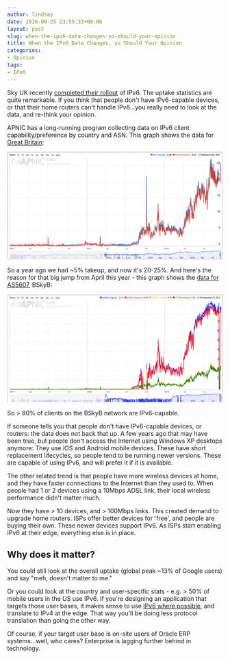 ```yaml
---
author: lindsay
date: 2016-09-25 23:55:33+00:00
layout: post
slug: when-the-ipv6-data-changes-so-should-your-opinion
title: When the IPv6 Data Changes, so Should Your Opinion
categories:
- Opinion
tags:
- IPv6
---
```


Sky UK recently [completed their rollout](https://corporate.sky.com/media-centre/news-page/2016/sky-completes-roll-out-of-ipv6-becoming-the-first-major-uk-internet-provider-to-future-proof-its-service-for-customers) of IPv6. The uptake statistics are quite remarkable. If you think that people don't have IPv6-capable devices, or that their home routers can't handle IPv6...you really need to look at the data, and re-think your opinion.

APNIC has a long-running program collecting data on IPv6 client capability/preference by country and ASN. This graph shows the data for [Great Britain](http://stats.labs.apnic.net/ipv6/GB):

[![ipv6_gb](/assets/2016/09/ipv6_gb.png)](http://stats.labs.apnic.net/ipv6/GB)

So a year ago we had ~5% takeup, and now it's 20-25%. And here's the reason for that big jump from April this year - this graph shows the [data for AS5607](http://stats.labs.apnic.net/ipv6/AS5607?c=GB&p=1&v=1&w=1&x=1), BSkyB:

[![ipv6_bskyb](/assets/2016/09/ipv6_bskyb.png)](http://stats.labs.apnic.net/ipv6/AS5607?c=GB&p=1&v=1&w=1&x=1)

So > 80% of clients on the BSkyB network are IPv6-capable.

If someone tells you that people don't have IPv6-capable devices, or routers: the data does not back that up. A few years ago that may have been true, but people don't access the Internet using Windows XP desktops anymore: They use iOS and Android mobile devices. These have short replacement lifecycles, so people tend to be running newer versions. These are capable of using IPv6, and will prefer it if it is available.

The other related trend is that people have more wireless devices at home, and they have faster connections to the Internet than they used to. When people had 1 or 2 devices using a 10Mbps ADSL link, their local wireless performance didn't matter much.

Now they have > 10 devices, and > 100Mbps links. This created demand to upgrade home routers. ISPs offer better devices for 'free', and people are buying their own. These newer devices support IPv6. As ISPs start enabling IPv6 at their edge, everything else is in place.



## Why does it matter?



You could still look at the overall uptake (global peak ~13% of Google users) and say "meh, doesn't matter to me."

Or you could look at the country and user-specific stats - e.g. > 50% of mobile users in the US use IPv6. If you're designing an application that targets those user bases, it makes sense to use [IPv6 where possible,](http://blog.ipspace.net/2016/07/and-this-is-how-you-build-ipv6-only.html) and translate to IPv4 at the edge. That way you'll be doing less protocol translation than going the other way.

Of course, if your target user base is on-site users of Oracle ERP systems...well, who cares? Enterprise is lagging further behind in technology.

